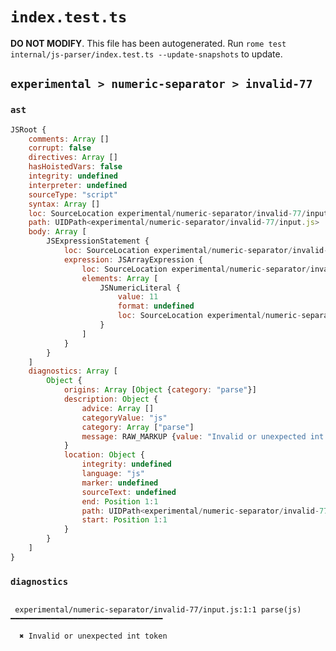 # `index.test.ts`

**DO NOT MODIFY**. This file has been autogenerated. Run `rome test internal/js-parser/index.test.ts --update-snapshots` to update.

## `experimental > numeric-separator > invalid-77`

### `ast`

```javascript
JSRoot {
	comments: Array []
	corrupt: false
	directives: Array []
	hasHoistedVars: false
	integrity: undefined
	interpreter: undefined
	sourceType: "script"
	syntax: Array []
	loc: SourceLocation experimental/numeric-separator/invalid-77/input.js 1:0-2:0
	path: UIDPath<experimental/numeric-separator/invalid-77/input.js>
	body: Array [
		JSExpressionStatement {
			loc: SourceLocation experimental/numeric-separator/invalid-77/input.js 1:0-1:6
			expression: JSArrayExpression {
				loc: SourceLocation experimental/numeric-separator/invalid-77/input.js 1:0-1:6
				elements: Array [
					JSNumericLiteral {
						value: 11
						format: undefined
						loc: SourceLocation experimental/numeric-separator/invalid-77/input.js 1:1-1:5
					}
				]
			}
		}
	]
	diagnostics: Array [
		Object {
			origins: Array [Object {category: "parse"}]
			description: Object {
				advice: Array []
				categoryValue: "js"
				category: Array ["parse"]
				message: RAW_MARKUP {value: "Invalid or unexpected int token"}
			}
			location: Object {
				integrity: undefined
				language: "js"
				marker: undefined
				sourceText: undefined
				end: Position 1:1
				path: UIDPath<experimental/numeric-separator/invalid-77/input.js>
				start: Position 1:1
			}
		}
	]
}
```

### `diagnostics`

```

 experimental/numeric-separator/invalid-77/input.js:1:1 parse(js) ━━━━━━━━━━━━━━━━━━━━━━━━━━━━━━━━━━

  ✖ Invalid or unexpected int token


```
